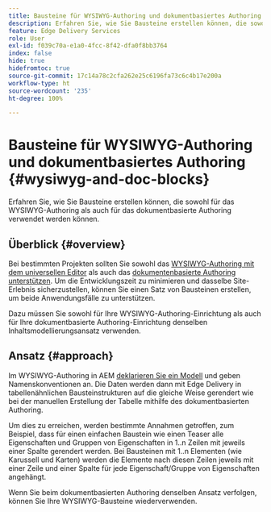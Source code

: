 ```yaml
---
title: Bausteine für WYSIWYG-Authoring und dokumentbasiertes Authoring
description: Erfahren Sie, wie Sie Bausteine erstellen können, die sowohl für das WYSIWYG-Authoring als auch für das dokumentbasierte Authoring verwendet werden können.
feature: Edge Delivery Services
role: User
exl-id: f039c70a-e1a0-4fcc-8f42-dfa0f8bb3764
index: false
hide: true
hidefromtoc: true
source-git-commit: 17c14a78c2cfa262e25c6196fa73c6c4b17e200a
workflow-type: ht
source-wordcount: '235'
ht-degree: 100%

---
```


# Bausteine für WYSIWYG-Authoring und dokumentbasiertes Authoring {#wysiwyg-and-doc-blocks}

Erfahren Sie, wie Sie Bausteine erstellen können, die sowohl für das WYSIWYG-Authoring als auch für das dokumentbasierte Authoring verwendet werden können.

## Überblick {#overview}

Bei bestimmten Projekten sollten Sie sowohl das [WYSIWYG-Authoring mit dem universellen Editor](/help/edge/wysiwyg-authoring/authoring.md) als auch das [dokumentenbasierte Authoring unterstützen](/help/edge/docs/authoring.md). Um die Entwicklungszeit zu minimieren und dasselbe Site-Erlebnis sicherzustellen, können Sie einen Satz von Bausteinen erstellen, um beide Anwendungsfälle zu unterstützen.

Dazu müssen Sie sowohl für Ihre WYSIWYG-Authoring-Einrichtung als auch für Ihre dokumentbasierte Authoring-Einrichtung denselben Inhaltsmodellierungsansatz verwenden.

## Ansatz {#approach}

Im WYSIWYG-Authoring in AEM [deklarieren Sie ein Modell](/help/edge/wysiwyg-authoring/content-modeling.md) und geben Namenskonventionen an. Die Daten werden dann mit Edge Delivery in tabellenähnlichen Bausteinstrukturen auf die gleiche Weise gerendert wie bei der manuellen Erstellung der Tabelle mithilfe des dokumentbasierten Authoring.

Um dies zu erreichen, werden bestimmte Annahmen getroffen, zum Beispiel, dass für einen einfachen Baustein wie einen Teaser alle Eigenschaften und Gruppen von Eigenschaften in 1..n Zeilen mit jeweils einer Spalte gerendert werden. Bei Bausteinen mit 1..n Elementen (wie Karussell und Karten) werden die Elemente nach diesen Zeilen jeweils mit einer Zeile und einer Spalte für jede Eigenschaft/Gruppe von Eigenschaften angehängt.

Wenn Sie beim dokumentbasierten Authoring denselben Ansatz verfolgen, können Sie Ihre WYSIWYG-Bausteine wiederverwenden.

